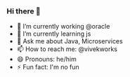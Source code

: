 ### Hi there 👋

- 🔭 I’m currently working @oracle
- 🌱 I’m currently learning js
- 💬 Ask me about Java, Microservices
- 📫 How to reach me: @vivekworks
- 😄 Pronouns: he/him
- ⚡ Fun fact: I'm no fun
